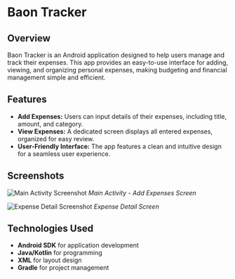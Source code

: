 # Baon Tracker

## Overview

Baon Tracker is an Android application designed to help users manage and track their expenses. This app provides an easy-to-use interface for adding, viewing, and organizing personal expenses, making budgeting and financial management simple and efficient.

## Features

- **Add Expenses:** Users can input details of their expenses, including title, amount, and category.
- **View Expenses:** A dedicated screen displays all entered expenses, organized for easy review.
- **User-Friendly Interface:** The app features a clean and intuitive design for a seamless user experience.

## Screenshots

![Main Activity Screenshot](https://github.com/user-attachments/assets/4f236d23-4153-4095-b27f-50b3f869fe98) 
*Main Activity - Add Expenses Screen*

![Expense Detail Screenshot](https://github.com/user-attachments/assets/05c8f5cc-cd19-4aa6-8a43-cc78852e07f4) 
*Expense Detail Screen*

## Technologies Used

- **Android SDK** for application development
- **Java/Kotlin** for programming
- **XML** for layout design
- **Gradle** for project management


